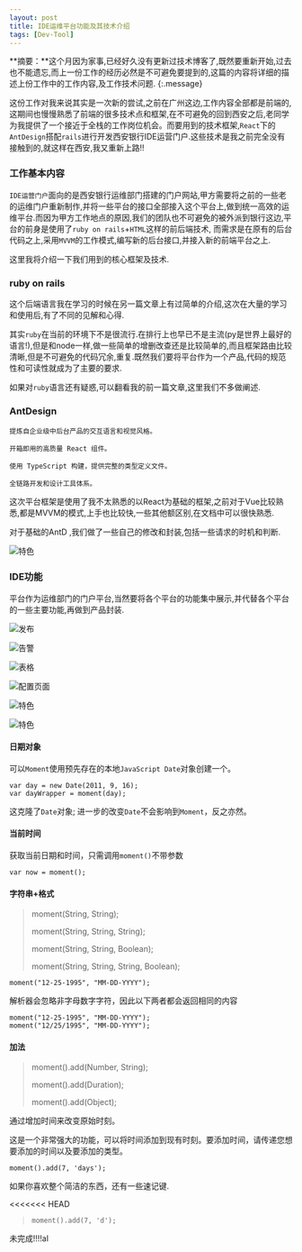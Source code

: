 ```yaml
---
layout: post
title: IDE运维平台功能及其技术介绍
tags: [Dev-Tool]
---
```


**摘要：**这个月因为家事,已经好久没有更新过技术博客了,既然要重新开始,过去也不能遗忘,而上一份工作的经历必然是不可避免要提到的,这篇的内容将详细的描述上份工作中的工作内容,及工作技术问题.
{:.message}

这份工作对我来说其实是一次新的尝试,之前在广州这边,工作内容全部都是前端的,这期间也慢慢熟悉了前端的很多技术点和框架,在不可避免的回到西安之后,老同学为我提供了一个接近于全栈的工作岗位机会。而要用到的技术框架,`React`下的`AntDesign`搭配`rails`进行开发西安银行IDE运营门户.这些技术是我之前完全没有接触到的,就这样在西安,我又重新上路!!

### 工作基本内容
`IDE运营门户`面向的是西安银行运维部门搭建的门户网站,甲方需要将之前的一些老的运维门户重新制作,并将一些平台的接口全部接入这个平台上,做到统一高效的运维平台.而因为甲方工作地点的原因,我们的团队也不可避免的被外派到银行这边,平台的前身是使用了`ruby on rails`+`HTML`这样的前后端技术, 而需求是在原有的后台代码之上,采用`MVVM`的工作模式,编写新的后台接口,并接入新的前端平台之上.

这里我将介绍一下我们用到的核心框架及技术. 



### ruby on rails
这个后端语言我在学习的时候在另一篇文章上有过简单的介绍,这次在大量的学习和使用后,有了不同的见解和心得.

其实`ruby`在当前的环境下不是很流行.在排行上也早已不是主流(py是世界上最好的语言!),但是和node一样,做一些简单的增删改查还是比较简单的,而且框架路由比较清晰,但是不可避免的代码冗余,重复.既然我们要将平台作为一个产品,代码的规范性和可读性就成为了主要的要求.

如果对`ruby`语言还有疑惑,可以翻看我的前一篇文章,这里我们不多做阐述.


### AntDesign
```
提炼自企业级中后台产品的交互语言和视觉风格。

开箱即用的高质量 React 组件。

使用 TypeScript 构建，提供完整的类型定义文件。

全链路开发和设计工具体系。
```

这次平台框架是使用了我不太熟悉的以React为基础的框架,之前对于Vue比较熟悉,都是MVVM的模式,上手也比较快,一些其他额区别,在文档中可以很快熟悉.

对于基础的AntD ,我们做了一些自己的修改和封装,包括一些请求的时机和判断.

![特色](/blog/assets/img/docs/Ant-work/ant3.png)




### IDE功能

平台作为运维部门的门户平台,当然要将各个平台的功能集中展示,并代替各个平台的一些主要功能,再做到产品封装.

![发布](/blog/assets/img/docs/Ant-work/发布.PNG)

![告警](/blog/assets/img/docs/Ant-work/告警.PNG)

![表格](/blog/assets/img/docs/Ant-work/表格.PNG)

![配置页面](/blog/assets/img/docs/Ant-work/配置页面.PNG)


![特色](/blog/assets/img/docs/Ant-work/ant1.png)

![特色](/blog/assets/img/docs/Ant-work/ant2.png)





#### 日期对象 
可以`Moment`使用预先存在的本地`JavaScript Date`对象创建一个。
```
var day = new Date(2011, 9, 16);
var dayWrapper = moment(day);
```
这克隆了`Date`对象; 进一步的改变`Date`不会影响到`Moment`，反之亦然。

#### 当前时间 
获取当前日期和时间，只需调用`moment()`不带参数
```
var now = moment();
```

#### 字符串+格式 

> moment(String, String);
> 
> moment(String, String, String);
> 
> moment(String, String, Boolean);
> 
> moment(String, String, String, Boolean);

`moment("12-25-1995", "MM-DD-YYYY");`

解析器会忽略非字母数字字符，因此以下两者都会返回相同的内容
```
moment("12-25-1995", "MM-DD-YYYY");
moment("12/25/1995", "MM-DD-YYYY");
```

#### 加法
> moment().add(Number, String);
> 
> moment().add(Duration);
> 
> moment().add(Object);

通过增加时间来改变原始时刻。

这是一个非常强大的功能，可以将时间添加到现有时刻。要添加时间，请传递您想要添加的时间以及要添加的类型。

> 
`moment().add(7, 'days');`

如果你喜欢整个简洁的东西，还有一些速记键.

<<<<<<< HEAD
> `moment().add(7, 'd');`

未完成!!!!al